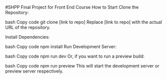 #SHPP Final Project for Front End Course
How to Start
Clone the Repository:

bash
Copy code
git clone [link to repo]
Replace [link to repo] with the actual URL of the repository.

Install Dependencies:

bash
Copy code
npm install
Run Development Server:

bash
Copy code
npm run dev
Or, if you want to run a preview build:

bash
Copy code
npm run preview
This will start the development server or preview server respectively.
